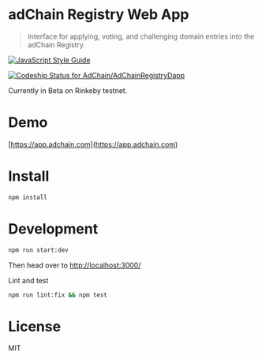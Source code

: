 # adChain Registry Web App

> Interface for applying, voting, and challenging domain entries into the adChain Registry.

[![JavaScript Style Guide](https://img.shields.io/badge/code_style-standard-brightgreen.svg)](https://standardjs.com)

[ ![Codeship Status for AdChain/AdChainRegistryDapp](https://app.codeship.com/projects/3bdbcb30-abc8-0135-1d7c-326c62bbc0df/status?branch=master)](https://app.codeship.com/projects/256831)

Currently in Beta on Rinkeby testnet.

# Demo

[https://app.adchain.com](https://app.adchain.com)

# Install

```bash
npm install
```

# Development

```bash
npm run start:dev
```

Then head over to [http://localhost:3000/](http://localhost:3000/)

Lint and test

```bash
npm run lint:fix && npm test
```

# License

MIT
